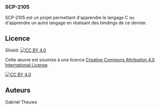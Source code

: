 ### SCP-2105

SCP-2105 est un projet permettant d'apprendre le langage C ou d'apprendre un autre langage en réalisant des bindings de ce dernier.

## Licence

Shield: [![CC BY 4.0][cc-by-shield]][cc-by]

Cette œuvre est soumise à une licence
[Creative Commons Attribution 4.0 International License][cc-by].

[![CC BY 4.0][cc-by-image]][cc-by]

[cc-by]: http://creativecommons.org/licenses/by/4.0/
[cc-by-image]: https://i.creativecommons.org/l/by/4.0/88x31.png
[cc-by-shield]: https://img.shields.io/badge/License-CC%20BY%204.0-lightgrey.svg

## Auteurs

Gabriel Theuws